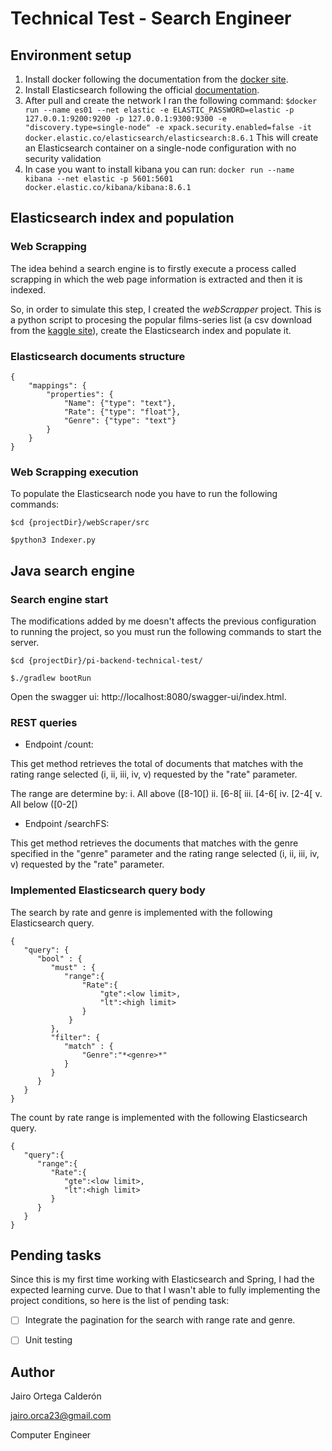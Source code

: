 # **Technical Test - Search Engineer**

## Environment setup
1. Install docker following the documentation from the [docker site](https://www.docker.com/get-started). 
2. Install Elasticsearch following the official [documentation](https://www.elastic.co/guide/en/elasticsearch/reference/current/docker.html). 
3. After pull and create the network I ran the following command:  `$docker run --name es01 --net elastic -e ELASTIC_PASSWORD=elastic -p 127.0.0.1:9200:9200 -p 127.0.0.1:9300:9300 -e "discovery.type=single-node" -e xpack.security.enabled=false -it docker.elastic.co/elasticsearch/elasticsearch:8.6.1` This will create an Elasticsearch container on a single-node configuration with no security validation
4. In case you want to install kibana you can run: `docker run --name kibana --net elastic -p 5601:5601 docker.elastic.co/kibana/kibana:8.6.1`

## Elasticsearch index and population

### Web Scrapping

The idea behind a search engine is to firstly execute a process called scrapping in which the web page information is extracted and then it is indexed.

So, in order to simulate this step, I created the *webScrapper* project. This is a python script to procesing the popular films-series list (a csv download from the [kaggle site](https://www.kaggle.com/datasets/mazenramadan/imdb-most-popular-films-and-series)), create the Elasticsearch index and populate it.

### Elasticsearch documents structure

```
{
    "mappings": {
        "properties": {
            "Name": {"type": "text"},
            "Rate": {"type": "float"},
            "Genre": {"type": "text"}
        }
    }
}
``` 

### Web Scrapping execution
To populate the Elasticsearch node you have to run the following commands:

`$cd {projectDir}/webScraper/src`

`$python3 Indexer.py`


## Java search engine 

### Search engine start
The modifications added by me doesn't affects the previous configuration to running the project, so you must run the following commands to start the server.

`$cd {projectDir}/pi-backend-technical-test/`

`$./gradlew bootRun`

Open the swagger ui: http://localhost:8080/swagger-ui/index.html.

### REST queries 

- Endpoint /count:

This get method retrieves the total of documents that matches with the rating range selected (i, ii, iii, iv, v) requested by the "rate" parameter. 

The range are determine by:
i. All above ([8-10[)
ii. [6-8[
iii. [4-6[
iv. [2-4[
v. All below ([0-2[)

- Endpoint /searchFS:

This get method retrieves the documents that matches with the genre specified in the "genre" parameter and the rating range selected (i, ii, iii, iv, v) requested by the "rate" parameter.

### Implemented Elasticsearch query body

The search by rate and genre is implemented with the following Elasticsearch query.

```
{
   "query": {
      "bool" : {
         "must" : {
            "range":{
                "Rate":{
                    "gte":<low limit>,
                    "lt":<high limit>
                }
             }
         },
         "filter": {
            "match" : {
                "Genre":"*<genre>*"
            }
         }
      }
   }
}
```

The count by rate range is implemented with the following Elasticsearch query.
```
{
   "query":{
      "range":{
         "Rate":{
            "gte":<low limit>,
            "lt":<high limit>
         }
      }
   }
}
```


## Pending tasks
Since this is my first time working with Elasticsearch and Spring, I had the expected learning curve. Due to that I wasn't able to fully implementing the project conditions, so here is the list of pending task:
- [ ] Integrate the pagination for the search with range rate and genre.
- [ ] Unit testing 


## Author
Jairo Ortega Calderón

jairo.orca23@gmail.com

Computer Engineer




